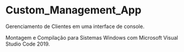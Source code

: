 # Custom_Management_App
Gerenciamento  de  Clientes  em  uma  interface  de  console. 

Montagem  e  Compilação  para Sistemas Windows com  Microsoft Visual Studio Code  2019.
